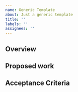 ```yaml
---
name: Generic Template
about: Just a generic template
title: ''
labels: ''
assignees: ''
---
```


## Overview

## Proposed work

## Acceptance Criteria
